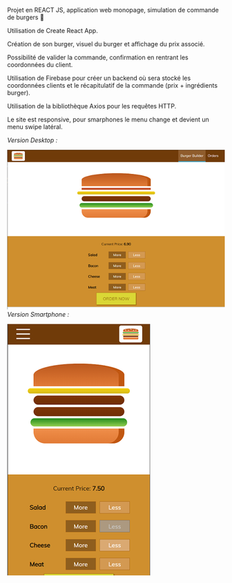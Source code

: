 Projet en REACT JS, application web monopage, simulation de commande de burgers 🍔

Utilisation de Create React App.

Création de son burger, visuel du burger et affichage du prix associé.

Possibilité de valider la commande, confirmation en rentrant les coordonnées du client.

Utilisation de Firebase pour créer un backend où sera stocké les coordonnées clients et le récapitulatif de la commande (prix + ingrédients burger).

Utilisation de la bibliothèque Axios pour les requêtes HTTP.

Le site est responsive, pour smarphones le menu change et devient un menu swipe latéral.

*Version Desktop :*

![Burger_app_image_desktop](https://github.com/marionLeclercq/Burger_app/blob/main/public/burger_desktop.png)
*Version Smartphone :*

![Burger_app_image_mobile](https://github.com/marionLeclercq/Burger_app/blob/main/public/burger_mobile.png)